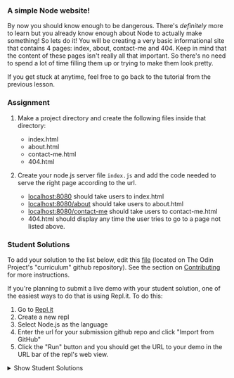 ### A simple Node website!

By now you should know enough to be dangerous. There's *definitely* more to learn but you already know enough about Node to actually make something! So lets do it! You will be creating a very basic informational site that contains 4 pages: index, about, contact-me and 404. Keep in mind that the content of these pages isn't really all that important. So there's no need to spend a lot of time filling them up or trying to make them look pretty.

If you get stuck at anytime, feel free to go back to the tutorial from the previous lesson.

### Assignment

<div class="lesson-content__panel" markdown="1">

1. Make a project directory and create the following files inside that directory:
    - index.html
    - about.html
    - contact-me.html
    - 404.html

2. Create your node.js server file `index.js` and add the code needed to serve the right page according to the url.
    - [localhost:8080](http://localhost:8080) should take users to index.html
    - [localhost:8080/about](http://localhost:8080/about) should take users to about.html
    - [localhost:8080/contact-me](http://localhost:8080/contact-me) should take users to contact-me.html
    - 404.html should display any time the user tries to go to a page not listed above.
</div>

### Student Solutions
To add your solution to the list below, edit this [file](https://github.com/TheOdinProject/curriculum/blob/master/nodeJS/getting-started/Getting-Started-Project.md) (located on The Odin Project's "curriculum" github repository). See the section on [Contributing](http://github.com/TheOdinProject/curriculum/blob/master/contributing.md) for more instructions.

If you're planning to submit a live demo with your student solution, one of the easiest ways to do that is using Repl.it. To do this:

1. Go to [Repl.it](https://repl.it)
2. Create a new repl
3. Select Node.js as the language
4. Enter the url for your submission github repo and click "Import from GitHub"
5. Click the "Run" button and you should get the URL to your demo in the URL bar of the repl's web view.

<details markdown="block">
  <summary> Show Student Solutions </summary>

- Add your solution below this line!
- [Alain Suarez's Solution](https://gitlab.com/asuar/node-basic-info) - [View in browser](https://repl.it/@AlainSuarez/basic-info)
- [ARaut9's Solution](https://github.com/ARaut9/basic-site)
- [Vollantre's Solution](https://github.com/vollantre/BASIC_INFORMATIONAL_SITE)
- [MikkRou's Solution](https://github.com/MikkRou/basic-informational-site) - [View in browser](https://basic-informational-site.mikkrou.repl.co)
- [Eljoey's Solution](https://github.com/eljoey/Basic_Node_Site)
- [Vedat's Solution](https://github.com/mvedataydin/initiate-node) - [View in browser](https://repl.it/@mvedataydin/initiate-node)
- [Henry Kirya's](https://github.com/harrika/nodemo) - [View in browser](https://repl.it/@HenryKirya/nodemo)
- [Brian Tuju's Solution](https://github.com/briantuju/odinProject/tree/master/Node_JS/basic_node_site)
- [tbmreza's Solution](https://github.com/tbmreza/odinproject-node1/) - [View in browser](https://NodeJS-Basic-Informational-Site--tbmreza.repl.co)
- [Carmine's Solution](https://github.com/cgrossi/node-beginner-project) - [View in browser](https://cgrossi.github.io/node-beginner-project/)
- [Faraz's Solution](https://github.com/frzkn/odin-projects/tree/master/basicinformationsite)
- [c-Nosetab's Solution](https://github.com/c-Nosetab/odin-project-assignments/tree/master/simpleSite)
- [Dom's Solution](https://gist.github.com/domemvs/92d94b8e8291e7159cd734d85f702de0)
- [Rayan's Solution](https://gist.github.com/RayanBassetti/61b73131cdf27cfd6acd95ef60aa7c82)
- [Jacob's Solution](https://github.com/jacobodden/odin-nodejs-projects/tree/master/basicinfosite)
- [Unwana's Solution](https://gist.github.com/afixoftrix/f5efeae6229f39fd4eb0787bd257cd7c)
- [Khalal's Solution](https://github.com/khalalw/The-Odin-Project/blob/master/node/infoSite/server.js)
- [Jake's Solution](https://github.com/jdonahue135/basic-informational-site)
- [ericzlmd's Solution](https://github.com/ericzlmd/The-Odin-Project---NodeJS)
- [GustavoRdz's Solution](https://github.com/GustavoRdz/odin-nodejs/tree/master/basic-informational-site)
- [Viho Serge](https://github.com/VihoSerge/node-simple-website/blob/master/index.js)
- [Avic Ndugu](https://repl.it/repls/AuthenticRepulsiveCells) - [View in browser](https://authenticrepulsivecells--five-nine.repl.co/)
- [Ryan Floyd's Solution](https://github.com/MrRyanFloyd/first-node-site)
- [Mitchell's Solution](https://github.com/mleers/simple-node-website)
- [Kale33's Soltuion](https://github.com/poreniyi/Basic-Informational-Site)

</details>
